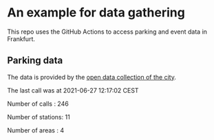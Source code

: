 # An example for data gathering

This repo uses the GitHub Actions to access parking and event data in Frankfurt.

## Parking data
The data is provided by the [open data collection of the city](https://www.offenedaten.frankfurt.de/).

The last call was at 2021-06-27 12:17:02 CEST

Number of calls   : 246

Number of stations:  11

Number of areas   :   4

